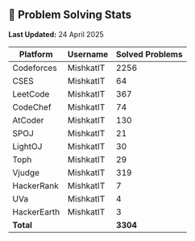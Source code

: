 ## 🧠 Problem Solving Stats  
**Last Updated:** 24 April 2025

| Platform     | Username     | Solved Problems |
|--------------|--------------|-----------------|
| Codeforces   | MishkatIT    | 2256            |
| CSES         | MishkatIT    | 64              |
| LeetCode     | MishkatIT    | 367             |
| CodeChef     | MishkatIT    | 74              |
| AtCoder      | MishkatIT    | 130             |
| SPOJ         | MishkatIT    | 21              |
| LightOJ      | MishkatIT    | 30              |
| Toph         | MishkatIT    | 29              |
| Vjudge       | MishkatIT    | 319             |
| HackerRank   | MishkatIT    | 7               |
| UVa          | MishkatIT    | 4               |
| HackerEarth  | MishkatIT    | 3               |
| **Total**    |              | **3304**        |
